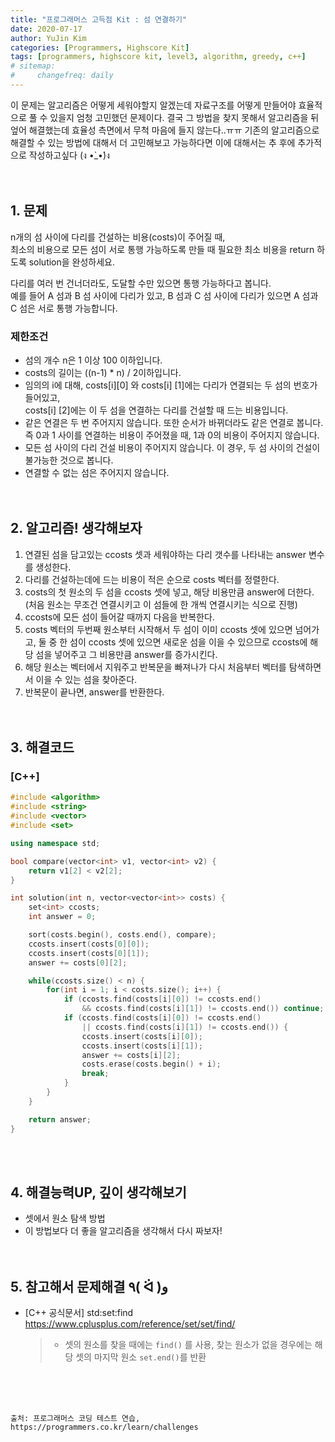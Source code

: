```yaml
---
title: "프로그래머스 고득점 Kit : 섬 연결하기"
date: 2020-07-17
author: YuJin Kim
categories: [Programmers, Highscore Kit]
tags: [programmers, highscore kit, level3, algorithm, greedy, c++]
# sitemap:
#     changefreq: daily
---
```


이 문제는 알고리즘은 어떻게 세워야할지 알겠는데 자료구조를 어떻게 만들어야 효율적으로 풀 수 있을지 엄청 고민했던 문제이다. 결국 그 방법을 찾지 못해서 알고리즘을 뒤엎어 해결했는데 효율성 측면에서 무척 마음에 들지 않는다..ㅠㅠ 기존의 알고리즘으로 해결할 수 있는 방법에 대해서 더 고민해보고 가능하다면 이에 대해서는 추 후에 추가적으로 작성하고싶다 (ง •̀\_•́)ง  
<br/>
<br/>

## 1. 문제

n개의 섬 사이에 다리를 건설하는 비용(costs)이 주어질 때,  
최소의 비용으로 모든 섬이 서로 통행 가능하도록 만들 때 필요한 최소 비용을 return 하도록 solution을 완성하세요.

다리를 여러 번 건너더라도, 도달할 수만 있으면 통행 가능하다고 봅니다.  
예를 들어 A 섬과 B 섬 사이에 다리가 있고, B 섬과 C 섬 사이에 다리가 있으면 A 섬과 C 섬은 서로 통행 가능합니다.

### 제한조건

- 섬의 개수 n은 1 이상 100 이하입니다.
- costs의 길이는 ((n-1) \* n) / 2이하입니다.
- 임의의 i에 대해, costs[i][0] 와 costs[i] [1]에는 다리가 연결되는 두 섬의 번호가 들어있고,  
  costs[i] [2]에는 이 두 섬을 연결하는 다리를 건설할 때 드는 비용입니다.
- 같은 연결은 두 번 주어지지 않습니다. 또한 순서가 바뀌더라도 같은 연결로 봅니다.  
  즉 0과 1 사이를 연결하는 비용이 주어졌을 때, 1과 0의 비용이 주어지지 않습니다.
- 모든 섬 사이의 다리 건설 비용이 주어지지 않습니다. 이 경우, 두 섬 사이의 건설이 불가능한 것으로 봅니다.
- 연결할 수 없는 섬은 주어지지 않습니다.
  <br/><br/><br/>

## 2. 알고리즘! 생각해보자

1. 연결된 섬을 담고있는 ccosts 셋과 세워야하는 다리 갯수를 나타내는 answer 변수를 생성한다.
2. 다리를 건설하는데에 드는 비용이 적은 순으로 costs 벡터를 정렬한다.
3. costs의 첫 원소의 두 섬을 ccosts 셋에 넣고, 해당 비용만큼 answer에 더한다.  
   (처음 원소는 무조건 연결시키고 이 섬들에 한 개씩 연결시키는 식으로 진행)
4. ccosts에 모든 섬이 들어갈 때까지 다음을 반복한다.
5. costs 벡터의 두번째 원소부터 시작해서 두 섬이 이미 ccosts 셋에 있으면 넘어가고, 둘 중 한 섬이 ccosts 셋에 있으면 새로운 섬을 이을 수 있으므로 ccosts에 해당 섬을 넣어주고 그 비용만큼 answer를 증가시킨다.
6. 해당 원소는 벡터에서 지워주고 반복문을 빠져나가 다시 처음부터 벡터를 탐색하면서 이을 수 있는 섬을 찾아준다.
7. 반복문이 끝나면, answer를 반환한다.  
   <br/><br/>

## 3. 해결코드

### [C++]

```c++
#include <algorithm>
#include <string>
#include <vector>
#include <set>

using namespace std;

bool compare(vector<int> v1, vector<int> v2) {
    return v1[2] < v2[2];
}

int solution(int n, vector<vector<int>> costs) {
    set<int> ccosts;
    int answer = 0;

    sort(costs.begin(), costs.end(), compare);
    ccosts.insert(costs[0][0]);
    ccosts.insert(costs[0][1]);
    answer += costs[0][2];

    while(ccosts.size() < n) {
        for(int i = 1; i < costs.size(); i++) {
            if (ccosts.find(costs[i][0]) != ccosts.end()
                && ccosts.find(costs[i][1]) != ccosts.end()) continue;
            if (ccosts.find(costs[i][0]) != ccosts.end()
                || ccosts.find(costs[i][1]) != ccosts.end()) {
                ccosts.insert(costs[i][0]);
                ccosts.insert(costs[i][1]);
                answer += costs[i][2];
                costs.erase(costs.begin() + i);
                break;
            }
        }
    }

    return answer;
}
```

<br/><br/>

## 4. 해결능력UP, 깊이 생각해보기

- 셋에서 원소 탐색 방법
- 이 방법보다 더 좋을 알고리즘을 생각해서 다시 짜보자!
  <br/><br/><br/>

## 5. 참고해서 문제해결 ٩( ᐛ )و

- [C++ 공식문서] std:set:find <https://www.cplusplus.com/reference/set/set/find/>
  > - 셋의 원소를 찾을 때에는 `find()` 를 사용, 찾는 원소가 없을 경우에는 해당 셋의 마지막 원소 `set.end()`를 반환

<br/><br/><br/>

```
출처: 프로그래머스 코딩 테스트 연습, https://programmers.co.kr/learn/challenges
```
